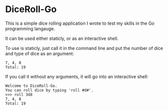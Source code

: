 # DiceRoll-Go
This is a simple dice rolling application I wrote to test my skills in the Go programming langauge.

It can be used either staticly, or as an interactive shell.

To use is staticly, just call it in the command line and put the number of dice and type of dice as an argument:

```> diceroll-go 3d8
7, 4, 8
Total: 19
```

If you call it without any arguments, it will go into an interactive shell:

```> diceroll-go
Welcome to DiceRoll-Go.
You can roll dice by typing 'roll #d#'.
>>> roll 3d8
7, 4, 8
Total: 19
```